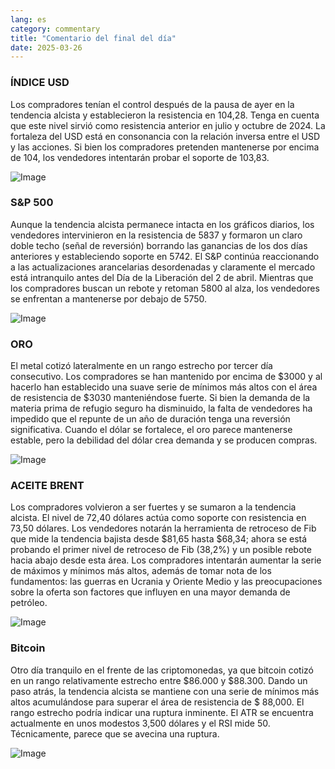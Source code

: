 ```yaml
---
lang: es
category: commentary
title: "Comentario del final del día"
date: 2025-03-26
---
```


### ÍNDICE USD

Los compradores tenían el control después de la pausa de ayer en la tendencia alcista y establecieron la resistencia en 104,28. Tenga en cuenta que este nivel sirvió como resistencia anterior en julio y octubre de 2024. La fortaleza del USD está en consonancia con la relación inversa entre el USD y las acciones. Si bien los compradores pretenden mantenerse por encima de 104, los vendedores intentarán probar el soporte de 103,83. 

![Image](https://markleighedu.github.io/img/Mar-2025/26-Mar-2025/usdindex.jpg)

### S&P 500

Aunque la tendencia alcista permanece intacta en los gráficos diarios, los vendedores intervinieron en la resistencia de 5837 y formaron un claro doble techo (señal de reversión) borrando las ganancias de los dos días anteriores y estableciendo soporte en 5742. El S&P continúa reaccionando a las actualizaciones arancelarias desordenadas y claramente el mercado está intranquilo antes del Día de la Liberación del 2 de abril. Mientras que los compradores buscan un rebote y retoman 5800 al alza, los vendedores se enfrentan a mantenerse por debajo de 5750.  

![Image](https://markleighedu.github.io/img/Mar-2025/26-Mar-2025/sp500.jpg)

### ORO

El metal cotizó lateralmente en un rango estrecho por tercer día consecutivo. Los compradores se han mantenido por encima de $3000 y al hacerlo han establecido una suave serie de mínimos más altos con el área de resistencia de $3030 manteniéndose fuerte. Si bien la demanda de la materia prima de refugio seguro ha disminuido, la falta de vendedores ha impedido que el repunte de un año de duración tenga una reversión significativa. Cuando el dólar se fortalece, el oro parece mantenerse estable, pero la debilidad del dólar crea demanda y se producen compras.

![Image](https://markleighedu.github.io/img/Mar-2025/26-Mar-2025/gold.jpg)

### ACEITE BRENT

Los compradores volvieron a ser fuertes y se sumaron a la tendencia alcista. El nivel de 72,40 dólares actúa como soporte con resistencia en 73,50 dólares. Los vendedores notarán la herramienta de retroceso de Fib que mide la tendencia bajista desde $81,65 hasta $68,34; ahora se está probando el primer nivel de retroceso de Fib (38,2%) y un posible rebote hacia abajo desde esta área. Los compradores intentarán aumentar la serie de máximos y mínimos más altos, además de tomar nota de los fundamentos: las guerras en Ucrania y Oriente Medio y las preocupaciones sobre la oferta son factores que influyen en una mayor demanda de petróleo.

![Image](https://markleighedu.github.io/img/Mar-2025/26-Mar-2025/brentoil.jpg)

### Bitcoin

Otro día tranquilo en el frente de las criptomonedas, ya que bitcoin cotizó en un rango relativamente estrecho entre $86.000 y $88.300. Dando un paso atrás, la tendencia alcista se mantiene con una serie de mínimos más altos acumulándose para superar el área de resistencia de $ 88,000. El rango estrecho podría indicar una ruptura inminente. El ATR se encuentra actualmente en unos modestos 3,500 dólares y el RSI mide 50. Técnicamente, parece que se avecina una ruptura.

![Image](https://markleighedu.github.io/img/Mar-2025/26-Mar-2025/bitcoin.jpg)

